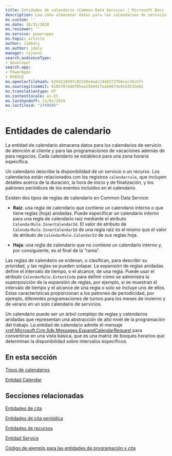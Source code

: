 ```yaml
---
title: Entidades de calendario (Common Data Service) | Microsoft Docs
description: Lea cómo almacenar datos para los calendarios de servicio de atención al cliente y para las programaciones de vacaciones usando entidades de calendario.
ms.custom: ''
ms.date: 10/31/2018
ms.reviewer: ''
ms.service: powerapps
ms.topic: article
author: JimDaly
ms.author: jdaly
manager: ryjones
search.audienceType:
- developer
search.app:
- PowerApps
- D365CE
ms.openlocfilehash: 629421059fc822d9e4adc24d81f3750cec76c5fc
ms.sourcegitcommit: 8185f87dddf05ee256491feab9873e9143535e02
ms.translationtype: HT
ms.contentlocale: es-ES
ms.lasthandoff: 11/01/2019
ms.locfileid: "2749585"
---
```

# <a name="calendar-entities"></a>Entidades de calendario

La entidad de calendario almacena datos para los calendarios de servicio de atención al cliente y para las programaciones de vacaciones además de para negocios. Cada calendario se establece para una zona horaria específica.  
  
 Un calendario describe la disponibilidad de un servicio o un recurso. Los calendarios están relacionados con los registros `calendarrule`, que incluyen detalles acerca de la duración, la hora de inicio y de finalización, y los patrones periódicos de los eventos incluidos en el calendario.  
  
 Existen dos tipos de reglas de calendario en Common Data Service:  
  
- **Raíz**: una regla de calendario que contiene un calendario interno o que tiene reglas (hoja) anidadas. Puede especificar un calendario interno para una regla de calendario raíz mediante el atributo `CalendarRule.InnerCalendarId`. El valor de atributo de `CalendarRule.InnerCalendarId` de una regla raíz es el mismo que el valor de atributo de `CalendarRule.CalendarId` de sus reglas hoja.  
  
- **Hoja**: una regla de calendario que no contiene un calendario interno y, por consiguiente, es el final de la "rama".  
  
 Las reglas de calendario se ordenan, o clasifican, para describir su prioridad, y las reglas se pueden solapar. La expansión de reglas anidadas define el intervalo de tiempo, o el alcance, de una regla. Puede usar el atributo `CalendarRule.ExtentCode` para definir cómo se administra la superposición de la expansión de reglas, por ejemplo, si se muestran el intervalo de tiempo y el alcance de una regla o solo se incluye uno de ellos. Estas características proporcionan a los patrones de periodicidad, por ejemplo, diferentes programaciones de turnos para los meses de invierno y de verano en un solo calendario de servicios.  
  
 Un calendario puede ser un árbol complejo de reglas y calendarios anidadas que representan una abstracción de alto nivel de la programación del trabajo. La entidad de calendario admite el mensaje <xref:Microsoft.Crm.Sdk.Messages.ExpandCalendarRequest> para convertirse en una vista básica, que es una matriz de bloques horarios que determinan la disponibilidad sobre intervalos específicos.  
  
## <a name="in-this-section"></a>En esta sección  
 [Tipos de calendarios](types-calendars.md)  
  
 [Entidad Calendar](/reference/entities/calendar.md)  
  
## <a name="related-sections"></a>Secciones relacionadas  
 [Entidades de cita](/dynamics365/customer-engagement/developer/appointment-entities)  
  
 [Entidades de cita periódica](/dynamics365/customer-engagement/developer/recurring-appointment-entities)  
  
 [Entidades de recursos](/dynamics365/customer-engagement/developer/resource-entities)  
  
 [Entidad Service](/dynamics365/customer-engagement/developer/service-entity)  
  
 [Código de ejemplo para las entidades de programación y cita](/dynamics365/customer-engagement/developer/sample-code-schedule-appointment-entities)